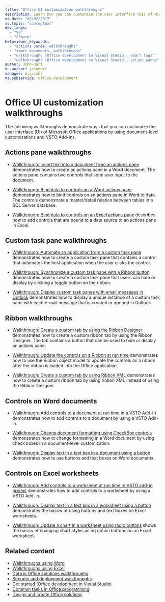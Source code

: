 ```yaml
---
title: "Office UI customization walkthroughs"
description: Learn how you can customize the user interface (UI) of Microsoft Office applications by using document-level customizations and VSTO Add-ins.
ms.date: "02/02/2017"
ms.topic: "conceptual"
dev_langs:
  - "VB"
  - "CSharp"
helpviewer_keywords:
  - "actions panes, walkthroughs"
  - "smart documents, walkthroughs"
  - "walkthroughs [Office development in Visual Studio], smart tags"
  - "walkthroughs [Office development in Visual Studio], action panes"
author: John-Hart
ms.author: johnhart
manager: mijacobs
ms.subservice: office-development
---
```

# Office UI customization walkthroughs

  The following walkthroughs demonstrate ways that you can customize the user interface (UI) of Microsoft Office applications by using document-level customizations and VSTO Add-ins.

## Actions pane walkthroughs
- [Walkthrough: Insert text into a document from an actions pane](../vsto/walkthrough-inserting-text-into-a-document-from-an-actions-pane.md) demonstrates how to create an actions pane in a Word document. The actions pane contains two controls that send user input to the document.

- [Walkthrough: Bind data to controls on a Word actions pane](../vsto/walkthrough-binding-data-to-controls-on-a-word-actions-pane.md) demonstrates how to bind controls on an actions pane in Word to data. The controls demonstrate a master/detail relation between tables in a SQL Server database.

- [Walkthrough: Bind data to controls on an Excel actions pane](../vsto/walkthrough-binding-data-to-controls-on-an-excel-actions-pane.md) describes how to add controls that are bound to a data source to an actions pane in Excel.

## Custom task pane walkthroughs
- [Walkthrough: Automate an application from a custom task pane](../vsto/walkthrough-automating-an-application-from-a-custom-task-pane.md) demonstrates how to create a custom task pane that contains a control that automates the host application when the user clicks the control.

- [Walkthrough: Synchronize a custom task pane with a Ribbon button](../vsto/walkthrough-synchronizing-a-custom-task-pane-with-a-ribbon-button.md) demonstrates how to create a custom task pane that users can hide or display by clicking a toggle button on the ribbon.

- [Walkthrough: Display custom task panes with email messages in Outlook](../vsto/walkthrough-displaying-custom-task-panes-with-e-mail-messages-in-outlook.md) demonstrates how to display a unique instance of a custom task pane with each e-mail message that is created or opened in Outlook.

## Ribbon walkthroughs
- [Walkthrough: Create a custom tab by using the Ribbon Designer](../vsto/walkthrough-creating-a-custom-tab-by-using-the-ribbon-designer.md) demonstrates how to create a custom ribbon tab by using the Ribbon Designer. The tab contains a button that can be used to hide or display an actions pane.

- [Walkthrough: Update the controls on a Ribbon at run time](../vsto/walkthrough-updating-the-controls-on-a-ribbon-at-run-time.md) demonstrates how to use the Ribbon object model to update the controls on a ribbon after the ribbon is loaded into the Office application.

- [Walkthrough: Create a custom tab by using Ribbon XML](../vsto/walkthrough-creating-a-custom-tab-by-using-ribbon-xml.md) demonstrates how to create a custom ribbon tab by using ribbon XML instead of using the Ribbon Designer.

## Controls on Word documents
- [Walkthrough: Add controls to a document at run time in a VSTO Add-In](../vsto/walkthrough-adding-controls-to-a-document-at-run-time-in-a-vsto-add-in.md) demonstrates how to add controls to a document by using a VSTO Add-in.

- [Walkthrough: Change document formatting using CheckBox controls](../vsto/walkthrough-changing-document-formatting-using-checkbox-controls.md) demonstrates how to change formatting in a Word document by using check boxes in a document-level customization.

- [Walkthrough: Display text in a text box in a document using a button](../vsto/walkthrough-displaying-text-in-a-text-box-in-a-document-using-a-button.md) demonstrates how to use buttons and text boxes on Word documents.

## Controls on Excel worksheets
- [Walkthrough: Add controls to a worksheet at run time in VSTO add-in project](../vsto/walkthrough-adding-controls-to-a-worksheet-at-run-time-in-vsto-add-in-project.md) demonstrates how to add controls to a worksheet by using a VSTO Add-in.

- [Walkthrough: Display text in a text box in a worksheet using a button](../vsto/walkthrough-displaying-text-in-a-text-box-in-a-worksheet-using-a-button.md) demonstrates the basics of using buttons and text boxes on Excel worksheets.

- [Walkthrough: Update a chart in a worksheet using radio buttons](../vsto/walkthrough-updating-a-chart-in-a-worksheet-using-radio-buttons.md) shows the basics of changing chart styles using option buttons on an Excel worksheet.

## Related content
- [Walkthroughs using Word](../vsto/walkthroughs-using-word.md)
- [Walkthroughs using Excel](../vsto/walkthroughs-using-excel.md)
- [Data in Office solutions walkthroughs](../vsto/data-in-office-solutions-walkthroughs.md)
- [Security and deployment walkthroughs](../vsto/security-and-deployment-walkthroughs.md)
- [Get started &#40;Office development in Visual Studio&#41;](../vsto/getting-started-office-development-in-visual-studio.md)
- [Common tasks in Office programming](../vsto/common-tasks-in-office-programming.md)
- [Design and create Office solutions](../vsto/designing-and-creating-office-solutions.md)
